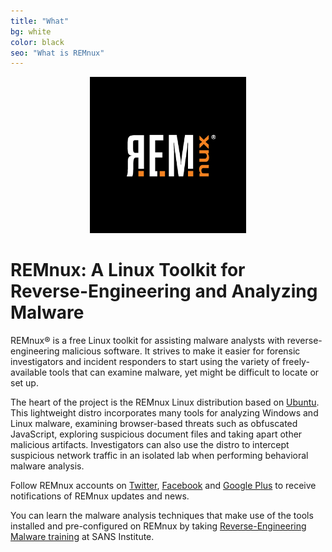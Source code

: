 ```yaml
---
title: "What"
bg: white
color: black
seo: "What is REMnux"
---
```


<div style="text-align:center"><img width="250" height="250" src="/img/REMnux-logo.png" alt="REMnux Logo" /></div><p></p>

REMnux: A Linux Toolkit for Reverse-Engineering and Analyzing Malware
=====================================================================

REMnux&reg; is a free Linux toolkit for assisting malware analysts with reverse-engineering malicious software. It strives to make it easier for forensic investigators and incident responders to start using the variety of freely-available tools that can examine malware, yet might be difficult to locate or set up.

The heart of the project is the REMnux Linux distribution based on [Ubuntu](http://www.ubuntu.com/). This lightweight distro incorporates many tools for analyzing Windows and Linux malware, examining browser-based threats such as obfuscated JavaScript, exploring suspicious document files and taking apart other malicious artifacts. Investigators can also use the distro to intercept suspicious network traffic in an isolated lab  when performing behavioral malware analysis.

Follow REMnux accounts on [Twitter](https://twitter.com/REMnux), [Facebook](https://www.facebook.com/REMnux) and [Google Plus](https://plus.google.com/+REMnuxOrg) to receive notifications of REMnux updates and news.

You can learn the malware analysis techniques that make use of the tools installed and pre-configured on REMnux by taking [Reverse-Engineering Malware training](http://www.sans.org/course/reverse-engineering-malware-malware-analysis-tools-techniques) at SANS Institute.
